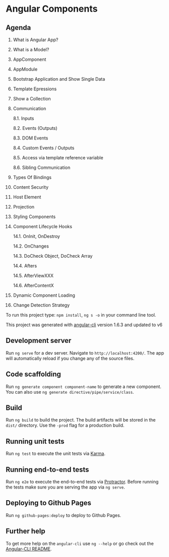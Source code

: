 # Angular Components

## Agenda
1. What is Angular App?
2. What is a Model?
3. AppComponent
4. AppModule
5. Bootstrap Application and Show Single Data
6. Template Epressions
7. Show a Collection
8. Communication

    8.1. Inputs

    8.2. Events (Outputs)

    8.3. DOM Events

    8.4. Custom Events / Outputs

    8.5. Access via template reference variable

    8.6. Sibling Communication

9. Types Of Bindings
10. Content Security
11. Host Element
12. Projection
13. Styling Components
14. Component Lifecycle Hooks

    14.1. OnInit, OnDestroy

    14.2. OnChanges

    14.3. DoCheck Object, DoCheck Array

    14.4. Afters

    14.5. AfterViewXXX

    14.6. AfterContentX

15. Dynamic Component Loading
16. Change Detection Strategy

To run this project type: `npm install`, `ng s -o` in your command line tool.

This project was generated with [angular-cli](https://github.com/angular/angular-cli) version 1.6.3 and updated to v6

## Development server
Run `ng serve` for a dev server. Navigate to `http://localhost:4200/`. The app will automatically reload if you change any of the source files.

## Code scaffolding

Run `ng generate component component-name` to generate a new component. You can also use `ng generate directive/pipe/service/class`.

## Build

Run `ng build` to build the project. The build artifacts will be stored in the `dist/` directory. Use the `-prod` flag for a production build.

## Running unit tests

Run `ng test` to execute the unit tests via [Karma](https://karma-runner.github.io).

## Running end-to-end tests

Run `ng e2e` to execute the end-to-end tests via [Protractor](http://www.protractortest.org/).
Before running the tests make sure you are serving the app via `ng serve`.

## Deploying to Github Pages

Run `ng github-pages:deploy` to deploy to Github Pages.

## Further help

To get more help on the `angular-cli` use `ng --help` or go check out the [Angular-CLI README](https://github.com/angular/angular-cli/blob/master/README.md).
